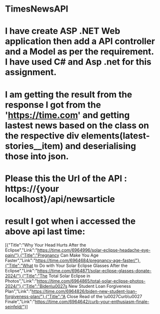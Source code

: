 # TimesNewsAPI
# I have create ASP .NET Web application then add a API controller and a Model as per the requirement. I have used C# and Asp .net for this assignment.
# I am getting the result from the response I got from the 'https://time.com' and getting lastest news based on the class on the respective div elements(latest-stories__item) and deserialising those into json.

# Please this the Url of the API : https://{your localhost}/api/newsarticle

# result I got when i accessed the above api last time: 
<string xmlns="http://schemas.microsoft.com/2003/10/Serialization/">[{"Title":"Why Your Head Hurts After the Eclipse","Link":"https://time.com/6964996/solar-eclipse-headache-eye-pain/"},{"Title":"Pregnancy Can Make You Age Faster","Link":"https://time.com/6964684/pregnancy-age-faster/"},{"Title":"What to Do with Your Solar Eclipse Glasses After the Eclipse","Link":"https://time.com/6964871/solar-eclipse-glasses-donate-2024/"},{"Title":"The Total Solar Eclipse in Photos","Link":"https://time.com/6964865/total-solar-eclipse-photos-2024/"},{"Title":"Biden\u0027s New Student Loan Forgiveness Plan","Link":"https://time.com/6964826/biden-new-student-loan-forgiveness-plan/"},{"Title":"A Close Read of the \u0027Curb\u0027 Finale","Link":"https://time.com/6964642/curb-your-enthusiasm-finale-seinfeld/"}]</string>
